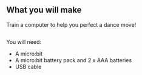 ## What you will make

Train a computer to help you perfect a dance move!

<html>
  <div style="position: relative; width: 100%; overflow: hidden;">
      <iframe style="position: absolute; top: 0; left: 0; bottom: 0; right: 0; width: 50%; height: 50%; border: none;" src="https://www.youtube.com/embed/p3ZD3kH8yrQ?rel=0&cc_load_policy=1" allowfullscreen allow="accelerometer; autoplay; clipboard-write; encrypted-media; gyroscope; picture-in-picture; web-share">
      </iframe>
  </div>
</html>

You will need:
- A micro:bit
- A micro:bit battery pack and 2 x AAA batteries 
- USB cable